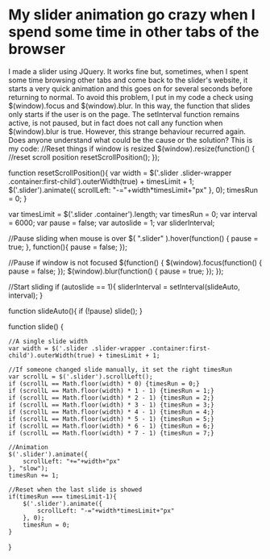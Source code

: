 
# My slider animation go crazy when I spend some time in other tabs of the browser

I made a slider using JQuery. It works fine but, sometimes, when I spent some time browsing other tabs and come back to the slider's website, it starts a very quick animation and this goes on for several seconds before returning to normal.
To avoid this problem, I put in my code a check using $(window).focus and $(window).blur. In this way, the function that slides only starts if the user is on the page. The setInterval function remains active, is not paused, but in fact does not call any function when $(window).blur is true.
However, this strange behaviour recurred again. Does anyone understand what could be the cause or the solution? This is my code:
//Reset things if window is resized
$(window).resize(function() {
    //reset scroll position
    resetScrollPosition();
});

function resetScrollPosition(){
    var width = $('.slider .slider-wrapper .container:first-child').outerWidth(true) + timesLimit + 1;
    $('.slider').animate({
        scrollLeft: "-="+width*timesLimit+"px"
    }, 0);
    timesRun = 0;
}

var timesLimit = $('.slider .container').length;
var timesRun = 0;
var interval = 6000;
var pause = false;
var autoslide = 1;
var sliderInterval;

//Pause sliding when mouse is over
$( ".slider" ).hover(function() {
    pause = true;
}, function(){
    pause = false;
});

//Pause if window is not focused
$(function() {
    $(window).focus(function() {
        pause = false;
    });
    $(window).blur(function() {
        pause = true;
    });
});

//Start sliding
if (autoslide == 1){
    sliderInterval = setInterval(slideAuto, interval);
}

function slideAuto(){
    if (!pause) slide();
}

function slide() {

    //A single slide width
    var width = $('.slider .slider-wrapper .container:first-child').outerWidth(true) + timesLimit + 1;

    //If someone changed slide manually, it set the right timesRun
    var scrollL = $('.slider').scrollLeft();
    if (scrollL == Math.floor(width) * 0) {timesRun = 0;}
    if (scrollL == Math.floor(width) * 1 - 1) {timesRun = 1;}
    if (scrollL == Math.floor(width) * 2 - 1) {timesRun = 2;}
    if (scrollL == Math.floor(width) * 3 - 1) {timesRun = 3;}
    if (scrollL == Math.floor(width) * 4 - 1) {timesRun = 4;}
    if (scrollL == Math.floor(width) * 5 - 1) {timesRun = 5;}
    if (scrollL == Math.floor(width) * 6 - 1) {timesRun = 6;}
    if (scrollL == Math.floor(width) * 7 - 1) {timesRun = 7;}

    //Animation
    $('.slider').animate({
        scrollLeft: "+="+width+"px"
    }, "slow");
    timesRun += 1;
    
    //Reset when the last slide is showed
    if(timesRun === timesLimit-1){
        $('.slider').animate({
            scrollLeft: "-="+width*timesLimit+"px"
        }, 0);
        timesRun = 0;
    }

}


        